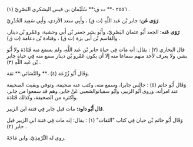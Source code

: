 ٢٥٥٦ -** ت ق:** سُلَيْمان بن قيس اليشكري البَصْرِيّ (١) .

**رَوَى عَن:** جابر بْن عَبد اللَّهِ (ت ق) ، وأَبِي سعد الأزدي، وأَبِي سَعِيد الخُدْرِيّ.

**رَوَى عَنه:** الجعد أَبُو عثمان البَصْرِيّ، وأَبُو بشر جعفر بْن أَبي وحشية، وعَمْرو بْن دينار، والقاسم بْن أَبي بزة (ت ق) ، وقتادة بْن دعامة (ت ق) .

قال البخاري (٢) : يقال: أنه مات فِي حياة جابر بْن عَبد اللَّهِ، ولم يسمع منه قَتَادَة ولا أَبُو بشر، ولا يعرف لأحد منهم سماعا منه إلا أن يكون عَمْرو بْن دينار سمع منه فِي حياة جابر بْن عَبد اللَّهِ (٣) .

وَقَال أَبُو زُرْعَة (٤) ،** والنَّسَائي:** ثقة.

وَقَال أَبُو حاتم (٥) : جالس جابرا، وسمع منه، وكتب عنه صحيفة، وتوفي وبقيت الصحيفة عند امرأته، وروى أَبُو الزبير، وأَبُو سفيانوالشعبي عَنْ جابر، وهم قد سمعوا من جابر، واكثره من الصحيفة، وكذلك قَتَادَة.

**قال أَبُو داود:** مات قبل جابر فِي فتنة ابن الزبير.

وَقَال أَبُو حاتم بْن حبان فِي كتاب "الثقات" (١) : يقال: إنه مات فِي فتنة ابن الزبير قبل جابر (٢) .

روى له التِّرْمِذِيّ، وابن مَاجَهْ.
